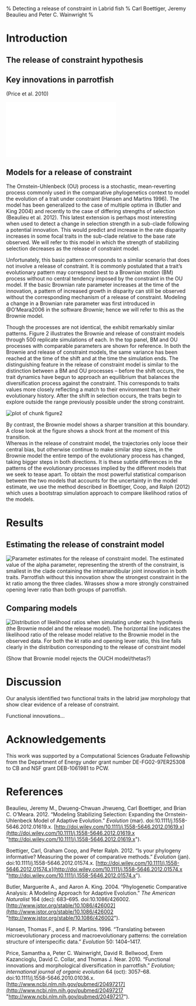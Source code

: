 % Detecting a release of constraint in Labrid fish
% Carl Boettiger, Jeremy Beaulieu and Peter C. Wainwright
% 

Introduction
============

The release of constraint hypothesis
------------------------------------

Key innovations in parrotfish
-----------------------------

(Price et al. 2010)

![The phylogenetic tree of Labrid fish used in this study. We divide the
tree into three clades: Wrasses, Parrotfish with an intramandibular
joint and pharyngeal joint, and parrotfish that lack the intramandibular
joint. Diagrams of the jaw structure for representative species from
each group are shown adjacent.](figure/labrid_phylo.pdf)

Models for a release of constraint
----------------------------------

The Ornstein-Uhlenbeck (OU) process is a stochastic, mean-reverting
process commonly used in the comparative phylogenetics context to model
the evolution of a trait under constraint (Hansen and Martins 1996). The
model has been generalized to the case of multiple optima in (Butler and
King 2004) and recently to the case of differing strengths of selection
(Beaulieu et al. 2012). This latest extension is perhaps most
interesting when used to detect a change in selection strength in a
sub-clade following a potential innovation. This would predict and
increase in the rate disparity increases in some focal traits in the
sub-clade relative to the base rate observed. We will refer to this
model in which the strength of stabilizing selection decreases as the
release of constraint model.

Unfortunately, this basic pattern corresponds to a similar scenario that
does not involve a release of constraint. It is commonly postulated that
a trait’s evolutionary pattern may correspond best to a Brownian motion
(BM) process without no central tendency imposed by the constraint in
the OU model. If the basic Brownian rate parameter increases at the time
of the innovation, a pattern of increased growth in disparity can still
be observed without the corresponding mechanism of a release of
constraint. Modeling a change in a Brownian rate parameter was first
introduced in @O’Meara2006 in the software *Brownie*; hence we will
refer to this as the Brownie model.

Though the processes are not identical, the exhibit remarkably similar
patterns. Figure 2 illustrates the Brownie and release of constraint
models through 500 replicate simulations of each. In the top panel, BM
and OU processes with comparable parameters are shown for reference. In
both the Brownie and release of constraint models, the same variance has
been reached at the time of the shift and at the time the simulation
ends. The distinguishing feature in the release of constraint model is
similar to the distinction between a BM and OU processes – before the
shift occurs, the trait dynamics have begun to approach an equilibrium
that balances the diversification process against the constraint. This
corresponds to traits values more closely reflecting a match to their
environment than to their evolutionary history. After the shift in
selection occurs, the traits begin to explore outside the range
previously possible under the strong constraint.

![plot of chunk
figure2](http://farm8.staticflickr.com/7212/7316178846_c2fc71cf29_o.png)

By contrast, the Brownie model shows a sharper transition at this
boundary. A close look at the figure shows a shock front at the moment
of this transition.\
Whereas in the release of constraint model, the trajectories only loose
their central bias, but otherwise continue to make similar step sizes,
in the Brownie model the entire tempo of the evolutionary process has
changed, taking bigger steps in both directions. It is these subtle
differences in the patterns of the evolutionary processes implied by the
different models that we seek to tease apart. To obtain the most
powerful statistical comparison between the two models that accounts for
the uncertainty in the model estimate, we use the method described in
Boettiger, Coop, and Ralph (2012) which uses a bootstrap simulation
approach to compare likelihood ratios of the models.

Results
=======

Estimating the release of constraint model
------------------------------------------

![Parameter estimates for the release of constraint model. The estimated
value of the alpha parameter, representing the strenth of the
constraint, is smallest in the clade containing the intramandibular
joint innovation in both traits. Parrotfish without this innovation show
the strongest constraint in the kt ratio among the three clades. Wrasses
show a more strongly constrained opening lever ratio than both groups of
parrotfish.](http://farm8.staticflickr.com/7097/7316179292_16e6be835c_o.png)

Comparing models
----------------

![Distribution of likelihood ratios when simulating under each
hypothesis (the Brownie model and the release model). The horizontal
line indicates the likelihood ratio of the release model relative to the
Brownie model in the observed data. For both the kt ratio and opening
lever ratio, this line falls clearly in the distribution corresponding
to the release of constraint
model](http://farm9.staticflickr.com/8015/7316179706_e02ea371f5_o.png)

(Show that Brownie model rejects the OUCH model/thetas?)

Discussion
==========

Our analysis identified two functional traits in the labrid jaw
morphology that show clear evidence of a release of constraint.

Functional innovations…

Acknowledgements
================

This work was supported by a Computational Sciences Graduate Fellowship
from the Department of Energy under grant number DE-FG02-97ER25308 to CB
and NSF grant DEB-1061981 to PCW.

References
==========

Beaulieu, Jeremy M., Dwueng-Chwuan Jhwueng, Carl Boettiger, and Brian C.
O’Meara. 2012. “Modeling Stabilizing Selection: Expanding the
Ornstein-Uhlenbeck Model of Adaptive Evolution.” *Evolution* (mar).
doi:10.1111/j.1558-5646.2012.01619.x.
[http://doi.wiley.com/10.1111/j.1558-5646.2012.01619.x](http://doi.wiley.com/10.1111/j.1558-5646.2012.01619.x "http://doi.wiley.com/10.1111/j.1558-5646.2012.01619.x").

Boettiger, Carl, Graham Coop, and Peter Ralph. 2012. “Is your phylogeny
informative? Measuring the power of comparative methods.” *Evolution*
(jan). doi:10.1111/j.1558-5646.2012.01574.x.
[http://doi.wiley.com/10.1111/j.1558-5646.2012.01574.x](http://doi.wiley.com/10.1111/j.1558-5646.2012.01574.x "http://doi.wiley.com/10.1111/j.1558-5646.2012.01574.x").

Butler, Marguerite A., and Aaron A. King. 2004. “Phylogenetic
Comparative Analysis: A Modeling Approach for Adaptive Evolution.” *The
American Naturalist* 164 (dec): 683–695. doi:10.1086/426002.
[http://www.jstor.org/stable/10.1086/426002](http://www.jstor.org/stable/10.1086/426002 "http://www.jstor.org/stable/10.1086/426002").

Hansen, Thomas F., and E. P. Martins. 1996. “Translating between
microevolutionary process and macroevolutionary patterns: the
correlation structure of interspecific data.” *Evolution* 50: 1404–1417.

Price, Samantha a, Peter C. Wainwright, David R. Bellwood, Erem
Kazancioglu, David C. Collar, and Thomas J. Near. 2010. “Functional
innovations and morphological diversification in parrotfish.”
*Evolution; international journal of organic evolution* 64 (oct):
3057–68. doi:10.1111/j.1558-5646.2010.01036.x.
[http://www.ncbi.nlm.nih.gov/pubmed/20497217](http://www.ncbi.nlm.nih.gov/pubmed/20497217 "http://www.ncbi.nlm.nih.gov/pubmed/20497217").
